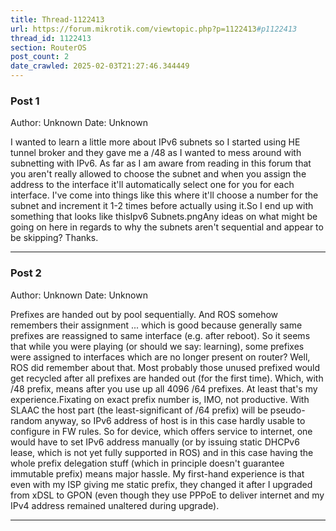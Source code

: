 ```yaml
---
title: Thread-1122413
url: https://forum.mikrotik.com/viewtopic.php?p=1122413#p1122413
thread_id: 1122413
section: RouterOS
post_count: 2
date_crawled: 2025-02-03T21:27:46.344449
---
```


### Post 1
Author: Unknown
Date: Unknown

I wanted to learn a little more about IPv6 subnets so I started using HE tunnel broker and they gave me a /48 as I wanted to mess around with subnetting with IPv6. As far as I am aware from reading in this forum that you aren't really allowed to choose the subnet and when you assign the address to the interface it'll automatically select one for you for each interface. I've come into things like this where it'll choose a number for the subnet and increment it 1-2 times before actually using it.So I end up with something that looks like thisIpv6 Subnets.pngAny ideas on what might be going on here in regards to why the subnets aren't sequential and appear to be skipping? Thanks.

---
### Post 2
Author: Unknown
Date: Unknown

Prefixes are handed out by pool sequentially. And ROS somehow remembers their assignment ... which is good because generally same prefixes are reassigned to same interface (e.g. after reboot). So it seems that while you were playing (or should we say: learning), some prefixes were assigned to interfaces which are no longer present on router? Well, ROS did remember about that. Most probably those unused prefixed would get recycled after all prefixes are handed out (for the first time). Which, with /48 prefix, means after you use up all 4096 /64 prefixes. At least that's my experience.Fixating on exact prefix number is, IMO, not productive. With SLAAC the host part (the least-significant of /64 prefix) will be pseudo-random anyway, so IPv6 address of host is in this case hardly usable to configure in FW rules. So for device, which offers service to internet, one would have to set IPv6 address manually (or by issuing static DHCPv6 lease, which is not yet fully supported in ROS) and in this case having the whole prefix delegation stuff (which in principle doesn't guarantee immutable prefix) means major hassle. My first-hand experience is that even with my ISP giving me static prefix, they changed it after I upgraded from xDSL to GPON (even though they use PPPoE to deliver internet and my IPv4 address remained unaltered during upgrade).

---

